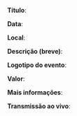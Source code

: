 **Título**: 
  
**Data**: 

**Local**: 

**Descrição (breve)**:

**Logotipo do evento**: 

**Valor**: 

**Mais informações**: 

**Transmissão ao vivo**:
